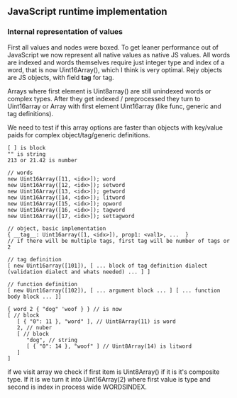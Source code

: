 ## JavaScript runtime implementation

### Internal representation of values

First all values and nodes were boxed. To get leaner performance out of JavaScript we now represent all native values as native JS values. All words are indexed and words themselves require just integer type and index of a word, that is now Uint16Array(), which I think is very optimal. Rejy objects are JS objects, with field __tag__ for tag.

Arrays where first element is Uint8array() are still unindexed words or complex types. After they get indexed / preprocessed they turn to Uint16array or Array with first element Uint16array (like func, generic and tag definitions).

We need to test if this array options are faster than objects with key/value paids for complex object/tag/generic definitions.

```
[ ] is block
"" is string
213 or 21.42 is number

// words
new Uint16Array([11, <idx>]); word
new Uint16Array([12, <idx>]); setword 
new Uint16Array([13, <idx>]); getword
new Uint16Array([14, <idx>]); litword
new Uint16Array([15, <idx>]); opword
new Uint16Array([16, <idx>]); tagword
new Uint16Array([17, <idx>]); settagword

// object, basic implementation
{ __tag__: Uint16array([1, <idx>]), prop1: <val1>, ...  } 
// if there will be multiple tags, first tag will be number of tags or 2

// tag definition
[ new Uint16array([101]), [ ... block of tag definition dialect (validation dialect and whats needed) ... ] ]

// function definition
[ new Uint16array([102]), [ ... argument block ... ] [ ... function body block ... ]]
```

```
{ word 2 { "dog" 'woof } } // is now 
[ // block
   [ { "0": 11 }, "word" ], // Uint8Array(11) is word
   2, // nuber
   [ // block
      "dog", // string
      [ { "0": 14 }, "woof" ] // Uint8Array(14) is litword
   ]
]
```
if we visit array we check if first item is Uint8Array() if it is it's composite type. If it is we turn it into Uint16Array(2) where first value is type and second is index in process wide WORDSINDEX.
